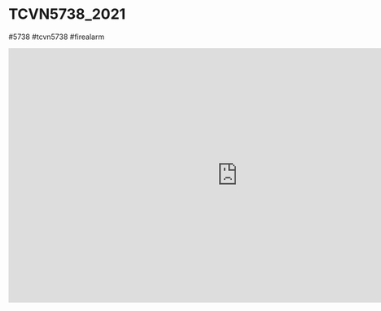 # TCVN5738_2021 

#5738 #tcvn5738 #firealarm
<div style="position:relative;padding-top:0;width:900px;height:500px;"><iframe style="position:absolute;border:none;width:100%;height:100%;left:0;top:0;" src="https://online.fliphtml5.com/ntjwsz/erpz/"  seamless="seamless" scrolling="no" frameborder="0" allowtransparency="true" allowfullscreen="true" ></iframe></div>